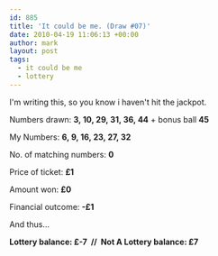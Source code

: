 ```yaml
---
id: 885
title: 'It could be me. (Draw #07)'
date: 2010-04-19 11:06:13 +00:00
author: mark
layout: post
tags:
  - it could be me
  - lottery
---
```

I'm writing this, so you know i haven't hit the jackpot.

Numbers drawn: **3, 10, 29, 31, 36, 44** + bonus ball **45**

My Numbers: **6, 9, 16, 23, 27, 32**

No. of matching numbers: **0**

Price of ticket: **£1**

Amount won: **£0**

Financial outcome: **-£1**

And thus&#8230;

**Lottery balance: £-7  //  Not A Lottery balance: £7**
